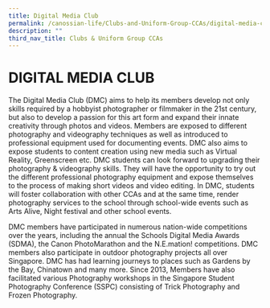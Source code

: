 ```yaml
---
title: Digital Media Club
permalink: /canossian-life/Clubs-and-Uniform-Group-CCAs/digital-media-club/
description: ""
third_nav_title: Clubs & Uniform Group CCAs
---
```

# DIGITAL MEDIA CLUB

The Digital Media Club (DMC) aims to help its members develop not only skills required by a hobbyist photographer or filmmaker in the 21st century, but also to develop a passion for this art form and expand their innate creativity through photos and videos. Members are exposed to different photography and videography techniques as well as introduced to professional equipment used for documenting events. DMC also aims to expose students to content creation using new media such as Virtual Reality, Greenscreen etc. DMC students can look forward to upgrading their photography & videography skills. They will have the opportunity to try out the different professional photography equipment and expose themselves to the process of making short videos and video editing. In DMC, students will foster collaboration with other CCAs and at the same time, render photography services to the school through school-wide events such as Arts Alive, Night festival and other school events.

DMC members have participated in numerous nation-wide competitions over the years, including the annual the Schools Digital Media Awards (SDMA), the Canon PhotoMarathon and the N.E.mation! competitions. DMC members also participate in outdoor photography projects all over Singapore. DMC has had learning journeys to places such as Gardens by the Bay, Chinatown and many more. Since 2013, Members have also facilitated various Photography workshops in the Singapore Student Photography Conference (SSPC) consisting of Trick Photography and Frozen Photography.